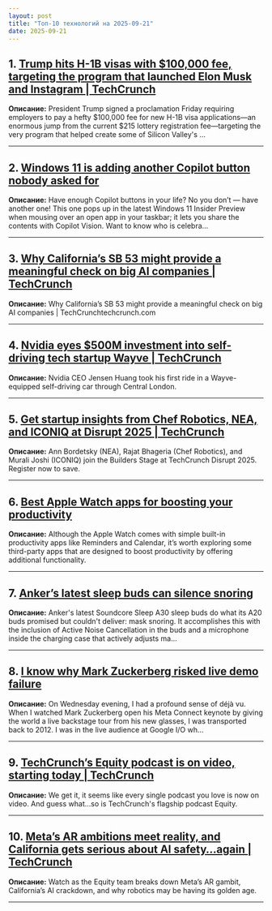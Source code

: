 ```yaml
---
layout: post
title: "Топ-10 технологий на 2025-09-21"
date: 2025-09-21
---
```


## 1. [Trump hits H-1B visas with $100,000 fee, targeting the program that launched Elon Musk and Instagram | TechCrunch](https://techcrunch.com/2025/09/19/trump-hits-h-1b-visas-with-100000-fee-targeting-the-program-that-launched-elon-musk-and-instagram/)

**Описание:** President Trump signed a proclamation Friday requiring employers to pay a hefty $100,000 fee for new H-1B visa applications—an enormous jump from the current $215 lottery registration fee—targeting the very program that helped create some of Silicon Valley's …

---

## 2. [Windows 11 is adding another Copilot button nobody asked for](https://www.theverge.com/news/782194/windows-11-share-with-copilot-button)

**Описание:** Have enough Copilot buttons in your life? No you don’t — have another one! This one pops up in the latest Windows 11 Insider Preview when mousing over an open app in your taskbar; it lets you share the contents with Copilot Vision. Want to know who is celebra…

---

## 3. [Why California’s SB 53 might provide a meaningful check on big AI companies | TechCrunch](https://techcrunch.com/2025/09/19/why-californias-sb-53-might-provide-a-meaningful-check-on-big-ai-companies/)

**Описание:** Why California’s SB 53 might provide a meaningful check on big AI companies | TechCrunchtechcrunch.com

---

## 4. [Nvidia eyes $500M investment into self-driving tech startup Wayve | TechCrunch](https://techcrunch.com/2025/09/19/nvidia-eyes-500m-investment-into-self-driving-tech-startup-wayve/)

**Описание:** Nvidia CEO Jensen Huang took his first ride in a Wayve-equipped self-driving car through Central London.

---

## 5. [Get startup insights from Chef Robotics, NEA, and ICONIQ at Disrupt 2025 | TechCrunch](https://techcrunch.com/2025/09/19/crack-the-code-to-startup-traction-with-insights-from-chef-robotics-nea-and-iconiq-at-techcrunch-disrupt-2025/)

**Описание:** Ann Bordetsky (NEA), Rajat Bhageria (Chef Robotics), and Murali Joshi (ICONIQ) join the Builders Stage at TechCrunch Disrupt 2025. Register now to save.

---

## 6. [Best Apple Watch apps for boosting your productivity](https://techcrunch.com/2025/09/19/best-apple-watch-apps-for-boosting-your-productivity/)

**Описание:** Although the Apple Watch comes with simple built-in productivity apps like Reminders and Calendar, it’s worth exploring some third-party apps that are designed to boost productivity by offering additional functionality.

---

## 7. [Anker’s latest sleep buds can silence snoring](https://www.theverge.com/reviews/781970/earbuds-that-block-snoring-soundcore-a30)

**Описание:** Anker's latest Soundcore Sleep A30 sleep buds do what its A20 buds promised but couldn't deliver: mask snoring. It accomplishes this with the inclusion of Active Noise Cancellation in the buds and a microphone inside the charging case that actively adjusts ma…

---

## 8. [I know why Mark Zuckerberg risked live demo failure](https://www.theverge.com/report/781673/meta-demo-fail-connect-2025-mark-zuckerberg-google-glass-steve-jobs-wi-fi)

**Описание:** ​​On Wednesday evening, I had a profound sense of déjà vu. When I watched Mark Zuckerberg open his Meta Connect keynote by giving the world a live backstage tour from his new glasses, I was transported back to 2012. I was in the live audience at Google I/O wh…

---

## 9. [TechCrunch’s Equity podcast is on video, starting today | TechCrunch](https://techcrunch.com/2025/09/19/techcrunchs-equity-podcast-is-on-video-starting-today/)

**Описание:** We get it, it seems like every single podcast you love is now on video. And guess what…so is TechCrunch's flagship podcast Equity.

---

## 10. [Meta’s AR ambitions meet reality, and California gets serious about AI safety…again | TechCrunch](https://techcrunch.com/video/metas-ar-ambitions-meet-reality-and-california-gets-serious-about-ai-safetyagain/)

**Описание:** Watch as the Equity team breaks down Meta’s AR gambit, California’s AI crackdown, and why robotics may be having its golden age.

---

